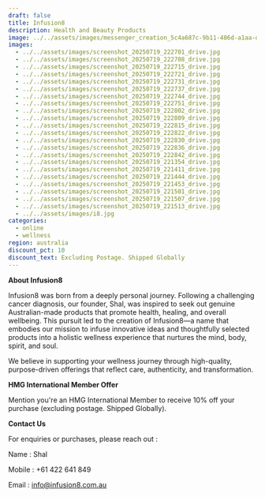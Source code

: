 ```yaml
---
draft: false
title: Infusion8
description: Health and Beauty Products
image: ../../assets/images/messenger_creation_5c4a687c-9b11-486d-a1aa-dc14873a6bf7.jpeg
images:
  - ../../assets/images/screenshot_20250719_222701_drive.jpg
  - ../../assets/images/screenshot_20250719_222708_drive.jpg
  - ../../assets/images/screenshot_20250719_222715_drive.jpg
  - ../../assets/images/screenshot_20250719_222721_drive.jpg
  - ../../assets/images/screenshot_20250719_222731_drive.jpg
  - ../../assets/images/screenshot_20250719_222737_drive.jpg
  - ../../assets/images/screenshot_20250719_222744_drive.jpg
  - ../../assets/images/screenshot_20250719_222751_drive.jpg
  - ../../assets/images/screenshot_20250719_222802_drive.jpg
  - ../../assets/images/screenshot_20250719_222809_drive.jpg
  - ../../assets/images/screenshot_20250719_222815_drive.jpg
  - ../../assets/images/screenshot_20250719_222822_drive.jpg
  - ../../assets/images/screenshot_20250719_222830_drive.jpg
  - ../../assets/images/screenshot_20250719_222836_drive.jpg
  - ../../assets/images/screenshot_20250719_222842_drive.jpg
  - ../../assets/images/screenshot_20250719_221354_drive.jpg
  - ../../assets/images/screenshot_20250719_221411_drive.jpg
  - ../../assets/images/screenshot_20250719_221444_drive.jpg
  - ../../assets/images/screenshot_20250719_221453_drive.jpg
  - ../../assets/images/screenshot_20250719_221501_drive.jpg
  - ../../assets/images/screenshot_20250719_221507_drive.jpg
  - ../../assets/images/screenshot_20250719_221513_drive.jpg
  - ../../assets/images/i8.jpg
categories:
  - online
  - wellness
region: australia
discount_pct: 10
discount_text: Excluding Postage. Shipped Globally
---
```

**About Infusion8**

Infusion8 was born from a deeply personal journey. Following a challenging cancer diagnosis, our founder, Shal, was inspired to seek out genuine Australian-made products that promote health, healing, and overall wellbeing. This pursuit led to the creation of Infusion8—a name that embodies our mission to infuse innovative ideas and thoughtfully selected products into a holistic wellness experience that nurtures the mind, body, spirit, and soul.

We believe in supporting your wellness journey through high-quality, purpose-driven offerings that reflect care, authenticity, and transformation.

**HMG International Member Offer**

Mention you're an HMG International Member to receive 10% off your purchase (excluding postage. Shipped Globally).

**Contact Us**

For enquiries or purchases, please reach out :

Name : Shal

Mobile : +61 422 641 849

Email : info@infusion8.com.au
